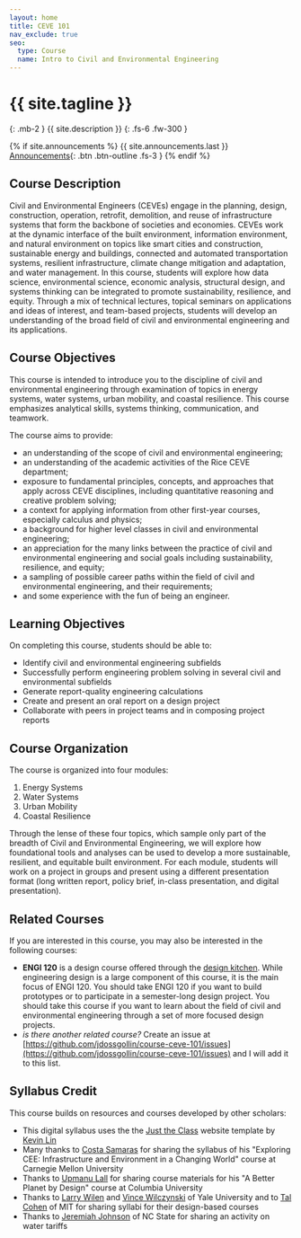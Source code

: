 ```yaml
---
layout: home
title: CEVE 101
nav_exclude: true
seo:
  type: Course
  name: Intro to Civil and Environmental Engineering
---
```


# {{ site.tagline }}
{: .mb-2 }
{{ site.description }}
{: .fs-6 .fw-300 }

{% if site.announcements %}
{{ site.announcements.last }}
[Announcements](announcements.md){: .btn .btn-outline .fs-3 }
{% endif %}

## Course Description

Civil and Environmental Engineers (CEVEs) engage in the planning, design, construction, operation, retrofit, demolition, and reuse of infrastructure systems that form the backbone of societies and economies.
CEVEs work at the dynamic interface of the built environment, information environment, and natural environment on topics like smart cities and construction, sustainable energy and buildings, connected and automated transportation systems, resilient infrastructure, climate change mitigation and adaptation, and water management.
In this course, students will explore how data science, environmental science, economic analysis,  structural design, and systems thinking can be integrated to promote sustainability, resilience, and equity.
Through a mix of technical lectures, topical seminars on applications and ideas of interest, and team-based projects, students will develop an understanding of the broad field of civil and environmental engineering and its applications.

## Course Objectives

This course is intended to introduce you to the discipline of civil and environmental engineering through examination of topics in energy systems, water systems, urban mobility, and coastal resilience.
This course emphasizes analytical skills, systems thinking, communication, and teamwork.

The course aims to provide:  

- an understanding of the scope of civil and environmental engineering;
- an understanding of the academic activities of the Rice CEVE department;
- exposure to fundamental principles, concepts, and approaches that apply across CEVE disciplines, including quantitative reasoning and creative problem solving;
- a context for applying information from other first-year courses, especially calculus and physics;
- a background for higher level classes in civil and environmental engineering;
- an appreciation for the many links between the practice of civil and environmental engineering and social goals including sustainability, resilience, and equity;
- a sampling of possible career paths within the field of civil and environmental engineering, and their requirements;
- and some experience with the fun of being an engineer.

## Learning Objectives

On completing this course, students should be able to:

- Identify civil and environmental engineering subfields
- Successfully perform engineering problem solving in several civil and environmental subfields
- Generate report-quality engineering calculations
- Create and present an oral report on a design project
- Collaborate with peers in project teams and in composing project reports

## Course Organization

The course is organized into four modules:

1. Energy Systems
1. Water Systems
1. Urban Mobility
1. Coastal Resilience

Through the lense of these four topics, which sample only part of the breadth of Civil and Environmental Engineering, we will explore how foundational tools and analyses can be used to develop a more sustainable, resilient, and equitable built environment.
For each module, students will work on a project in groups and present using a different presentation format (long written report, policy brief, in-class presentation, and digital presentation).

## Related Courses

If you are interested in this course, you may also be interested in the following courses:

- **ENGI 120** is a design course offered through the [design kitchen](http://oedk.rice.edu/). While engineering design is a large component of this course, it is the main focus of ENGI 120. You should take ENGI 120 if you want to build prototypes or to participate in a semester-long design project. You should take this course if you want to learn about the field of civil and environmental engineering through a set of more focused design projects.
- *is there another related course?* Create an issue at [https://github.com/jdossgollin/course-ceve-101/issues](https://github.com/jdossgollin/course-ceve-101/issues) and I will add it to this list.

## Syllabus Credit

This course builds on resources and courses developed by other scholars:

- This digital syllabus uses the the [Just the Class](https://github.com/kevinlin1/just-the-class/) website template by [Kevin Lin](https://kevinl.info/)
- Many thanks to [Costa Samaras](costasamaras.com/) for sharing the syllabus of his "Exploring CEE: Infrastructure and Environment in a Changing World" course at  Carnegie Mellon University
- Thanks to [Upmanu Lall](http://www.columbia.edu/~ula2/) for sharing course materials for his "A Better Planet by Design" course at Columbia University
- Thanks to [Larry Wilen](https://seas.yale.edu/people/research-staff/lawrence-wilen) and [Vince Wilczynski](https://seas.yale.edu/vincent-wilczynski) of Yale University and to [Tal Cohen](https://cee.mit.edu/people_individual/tal-cohen/) of MIT for sharing syllabi for their design-based courses
- Thanks to [Jeremiah Johnson](https://www.ccee.ncsu.edu/people/jjohns24/)  of NC State for sharing an activity on water tariffs
